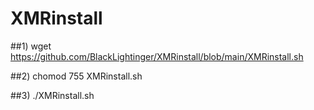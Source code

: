 # XMRinstall

##1) wget https://github.com/BlackLightinger/XMRinstall/blob/main/XMRinstall.sh

##2) chomod 755 XMRinstall.sh

##3) ./XMRinstall.sh
